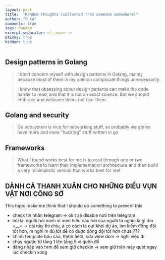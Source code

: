 ```yaml
---
layout: post
title:  "Random thoughts (collected from someone somewhere)"
author: "Fuku"
comments: true
tags: Random
excerpt_separator: <!--more-->
sticky: true
hidden: true
---
```


## Design patterns in Golang

> I don’t concern myself with design patterns in Golang, mainly because most of them in my opinion complicate things unnecessarily.

> I know that obsessing about design patterns can make the code harder to read, and that it is not an exact science. But we should embrace and welcome them, not fear them.

## Golang and security

> Go ecosystem is nice for networking stuff, so probably we gonna have more and more "hacking" stuff written in go

## Frameworks

> What I found works best for me is to read through one or two frameworks to learn their implementation architecture and then build a very minimalistic version that works best for me!

## DÀNH CẢ THANH XUÂN CHO NHỮNG ĐIỀU VỤN VẶT NƠI CÔNG SỞ

This topic make me think that I should do something to prevent this

- check tin nhắn telegram &rarr; ok t sẽ disable noti trên telegram
- hỏi lại người hỏi mình vì méo hiểu câu hỏi của người ta nghĩa là gì dm =__= &rarr; cái này thì chịu, à có cách là out khỏi dự án, tìm kiếm đồng đội tốt hơn, m nghỉ m đủ tốt để có được đồng đội tốt hơn chưa ???
- chỉnh template báo cáo, thêm field, sửa view dcm &rarr; nghỉ việc đi
- chạy ngược từ tầng 1 lên tầng 5 vì quên đồ 
- đăng nhập vào hrm để xem giờ checkin &rarr; xem giờ trên máy quét ngay lúc checkin xong
